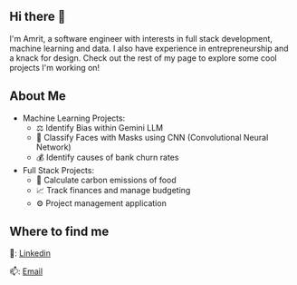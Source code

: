 ## Hi there 👋

I'm Amrit, a software engineer with interests in full stack development, machine learning and data. I also have experience in entrepreneurship and a knack for design. 
Check out the rest of my page to explore some cool projects I'm working on!

## About Me
- Machine Learning Projects:
   - ⚖️ Identify Bias within Gemini LLM
   - 🏥 Classify Faces with Masks using CNN (Convolutional Neural Network)
   - 💰 Identify causes of bank churn rates
- Full Stack Projects:
   - 🌱 Calculate carbon emissions of food
   - 📈 Track finances and manage budgeting
   - ⚙️ Project management application


## Where to find me

💬: [Linkedin](www.linkedin.com/in/amrit-randev)

📫: [Email](arandev44@gmail.com)
<!--
**amrandev/amrandev** is a ✨ _special_ ✨ repository because its `README.md` (this file) appears on your GitHub profile.

Here are some ideas to get you started:

- 🔭 I’m currently working on ...
- 🌱 I’m currently learning ...
- 👯 I’m looking to collaborate on ...
- 🤔 I’m looking for help with ...
- 💬 Ask me about ...
- 📫 How to reach me: ...
- 😄 Pronouns: ...
- ⚡ Fun fact: ...
-->
